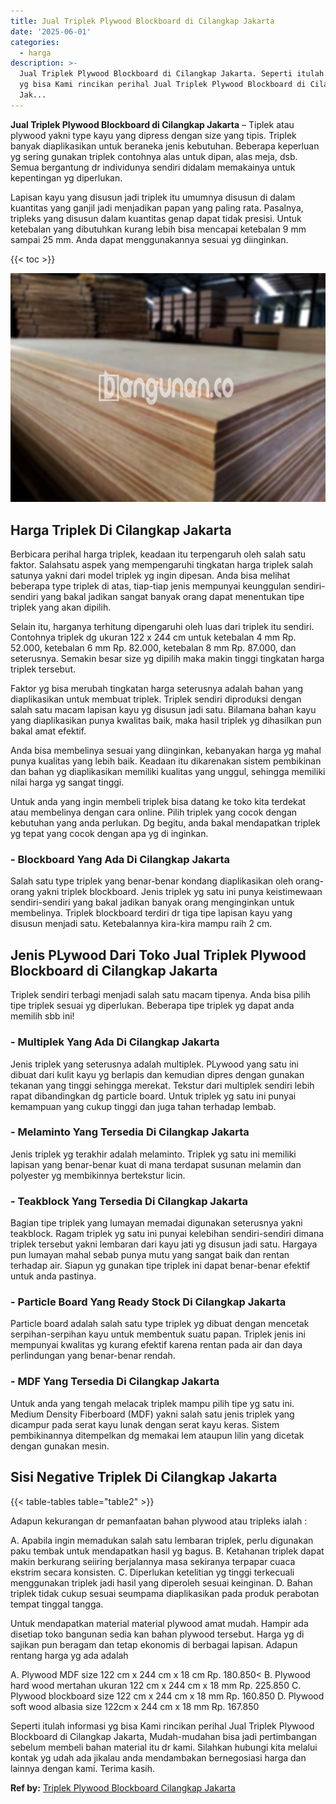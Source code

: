 ```yaml
---
title: Jual Triplek Plywood Blockboard di Cilangkap Jakarta
date: '2025-06-01'
categories:
  - harga
description: >-
  Jual Triplek Plywood Blockboard di Cilangkap Jakarta. Seperti itulah informasi
  yg bisa Kami rincikan perihal Jual Triplek Plywood Blockboard di Cilangkap
  Jak...
---
```


**Jual Triplek Plywood Blockboard di Cilangkap Jakarta** – Tiplek atau plywood yakni type kayu yang dipress dengan size yang tipis. Triplek banyak diaplikasikan untuk beraneka jenis kebutuhan. Beberapa keperluan yg sering gunakan triplek contohnya alas untuk dipan, alas meja, dsb. Semua bergantung dr individunya sendiri didalam memakainya untuk kepentingan yg diperlukan.

Lapisan kayu yang disusun jadi triplek itu umumnya disusun di dalam kuantitas yang ganjil jadi menjadikan papan yang paling rata. Pasalnya, tripleks yang disusun dalam kuantitas genap dapat tidak presisi. Untuk ketebalan yang dibutuhkan kurang lebih bisa mencapai ketebalan 9 mm sampai 25 mm. Anda dapat menggunakannya sesuai yg diinginkan.

{{< toc >}}

![Jual Triplek Plywood Blockboard di Cilangkap Jakarta](/images/jual-triplek-murah-46.png)

## Harga Triplek Di Cilangkap Jakarta

Berbicara perihal harga triplek, keadaan itu terpengaruh oleh salah satu faktor. Salahsatu aspek yang mempengaruhi tingkatan harga triplek salah satunya yakni dari model triplek yg ingin dipesan. Anda bisa melihat beberapa type triplek di atas, tiap-tiap jenis mempunyai keunggulan sendiri-sendiri yang bakal jadikan sangat banyak orang dapat menentukan tipe triplek yang akan dipilih.

Selain itu, harganya terhitung dipengaruhi oleh luas dari triplek itu sendiri. Contohnya triplek dg ukuran 122 x 244 cm untuk ketebalan 4 mm Rp. 52.000, ketebalan 6 mm Rp. 82.000, ketebalan 8 mm Rp. 87.000, dan seterusnya. Semakin besar size yg dipilih maka makin tinggi tingkatan harga triplek tersebut.

Faktor yg bisa merubah tingkatan harga seterusnya adalah bahan yang diaplikasikan untuk membuat triplek. Triplek sendiri diproduksi dengan salah satu macam lapisan kayu yg disusun jadi satu. Bilamana bahan kayu yang diaplikasikan punya kwalitas baik, maka hasil triplek yg dihasilkan pun bakal amat efektif.

Anda bisa membelinya sesuai yang diinginkan, kebanyakan harga yg mahal punya kualitas yang lebih baik. Keadaan itu dikarenakan sistem pembikinan dan bahan yg diaplikasikan memiliki kualitas yang unggul, sehingga memiliki nilai harga yg sangat tinggi.

Untuk anda yang ingin membeli triplek bisa datang ke toko kita terdekat atau membelinya dengan cara online. Pilih triplek yang cocok dengan kebutuhan yang anda perlukan. Dg begitu, anda bakal mendapatkan triplek yg tepat yang cocok dengan apa yg di inginkan.

### \- Blockboard Yang Ada Di Cilangkap Jakarta

Salah satu type triplek yang benar-benar kondang diaplikasikan oleh orang-orang yakni triplek blockboard. Jenis triplek yg satu ini punya keistimewaan sendiri-sendiri yang bakal jadikan banyak orang menginginkan untuk membelinya. Triplek blockboard terdiri dr tiga tipe lapisan kayu yang disusun menjadi satu. Ketebalannya kira-kira mampu raih 2 cm.

## Jenis PLywood Dari Toko Jual Triplek Plywood Blockboard di Cilangkap Jakarta

Triplek sendiri terbagi menjadi salah satu macam tipenya. Anda bisa pilih tipe triplek sesuai yg diperlukan. Beberapa tipe triplek yg dapat anda memilih sbb ini!

### \- Multiplek Yang Ada Di Cilangkap Jakarta

Jenis triplek yang seterusnya adalah multiplek. PLywood yang satu ini dibuat dari kulit kayu yg berlapis dan kemudian dipres dengan gunakan tekanan yang tinggi sehingga merekat. Tekstur dari multiplek sendiri lebih rapat dibandingkan dg particle board. Untuk triplek yg satu ini punyai kemampuan yang cukup tinggi dan juga tahan terhadap lembab.

### \- Melaminto Yang Tersedia Di Cilangkap Jakarta

Jenis triplek yg terakhir adalah melaminto. Triplek yg satu ini memiliki lapisan yang benar-benar kuat di mana terdapat susunan melamin dan polyester yg membikinnya bertekstur licin.

### \- Teakblock Yang Tersedia Di Cilangkap Jakarta

Bagian tipe triplek yang lumayan memadai digunakan seterusnya yakni teakblock. Ragam triplek yg satu ini punyai kelebihan sendiri-sendiri dimana triplek tersebut yakni lembaran dari kayu jati yg disusun jadi satu. Hargaya pun lumayan mahal sebab punya mutu yang sangat baik dan rentan terhadap air. Siapun yg gunakan tipe triplek ini dapat benar-benar efektif untuk anda pastinya.

### \- Particle Board Yang Ready Stock Di Cilangkap Jakarta

Particle board adalah salah satu type triplek yg dibuat dengan mencetak serpihan-serpihan kayu untuk membentuk suatu papan. Triplek jenis ini mempunyai kwalitas yg kurang efektif karena rentan pada air dan daya perlindungan yang benar-benar rendah.

### \- MDF Yang Tersedia Di Cilangkap Jakarta

Untuk anda yang tengah melacak triplek mampu pilih tipe yg satu ini. Medium Density Fiberboard (MDF) yakni salah satu jenis triplek yang dicampur pada serat kayu lunak dengan serat kayu keras. Sistem pembikinannya ditempelkan dg memakai lem ataupun lilin yang dicetak dengan gunakan mesin.

## Sisi Negative Triplek Di Cilangkap Jakarta

{{< table-tables table="table2" >}}

Adapun kekurangan dr pemanfaatan bahan plywood atau tripleks ialah :

A. Apabila ingin memadukan salah satu lembaran triplek, perlu digunakan paku tembak untuk mendapatkan hasil yg bagus. B. Ketahanan triplek dapat makin berkurang seiiring berjalannya masa sekiranya terpapar cuaca ekstrim secara konsisten. C. Diperlukan ketelitian yg tinggi terkecuali menggunakan triplek jadi hasil yang diperoleh sesuai keinginan. D. Bahan triplek tidak cukup sesuai seumpama diaplikasikan pada produk perabotan tempat tinggal tangga.

Untuk mendapatkan material material plywood amat mudah. Hampir ada disetiap toko bangunan sedia kan bahan plywood tersebut. Harga yg di sajikan pun beragam dan tetap ekonomis di berbagai lapisan. Adapun rentang harga yg ada adalah

A. Plywood MDF size 122 cm x 244 cm x 18 cm Rp. 180.850< B. Plywood hard wood mertahan ukuran 122 cm x 244 cm x 18 mm Rp. 225.850 C. Plywood blockboard size 122 cm x 244 cm x 18 mm Rp. 160.850 D. Plywood soft wood albasia size 122cm x 244 cm x 18 mm Rp. 167.850

Seperti itulah informasi yg bisa Kami rincikan perihal Jual Triplek Plywood Blockboard di Cilangkap Jakarta, Mudah-mudahan bisa jadi pertimbangan sebelum membeli bahan material itu dr kami. Silahkan hubungi kita melalui kontak yg udah ada jikalau anda mendambakan bernegosiasi harga dan lainnya dengan kami. Terima kasih.

**Ref by:** [Triplek Plywood Blockboard Cilangkap Jakarta](https://id.wikipedia.org/wiki/Triplek)
